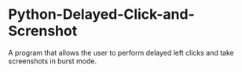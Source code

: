 # Python-Delayed-Click-and-Screnshot
A program that allows the user to perform delayed left clicks and take screenshots in burst mode.
